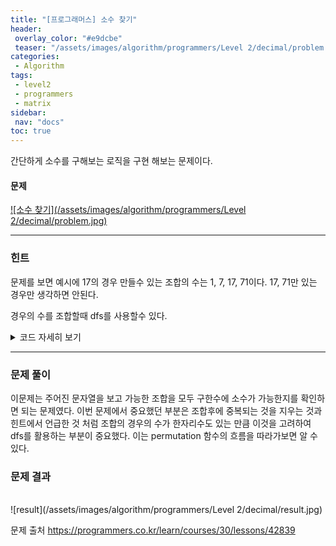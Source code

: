 ```yaml
---
title: "[프로그래머스] 소수 찾기"
header:
 overlay_color: "#e9dcbe"
 teaser: "/assets/images/algorithm/programmers/Level 2/decimal/problem.jpg"
categories:
 - Algorithm
tags:
 - level2
 - programmers
 - matrix
sidebar:
 nav: "docs"
toc: true
---
```

<script type="text/javascript" 
src="https://cdn.mathjax.org/mathjax/latest/MathJax.js?config=TeX-AMS_HTML">
</script>

간단하게 소수를 구해보는 로직을 구현 해보는 문제이다.

#### 문제
[![소수 찾기](/assets/images/algorithm/programmers/Level 2/decimal/problem.jpg)](https://programmers.co.kr/learn/courses/30/lessons/42839)
 
 -------

### 힌트

 문제를 보면 예시에 17의 경우 만들수 있는 조합의 수는 1, 7, 17, 71이다. 17, 71만 있는 경우만 생각하면 안된다.

 경우의 수를 조합할때 dfs를 사용할수 있다. 

 <details>
 <summary>코드 자세히 보기</summary>
 <div markdown="1">

```cpp
#include <iostream>
#include <vector>
#include <algorithm>
using namespace std;
int n;
vector<bool> check(8, 0);
vector<int> ans;
string case_num = "";
string input;
bool check_decimal(int n)
{
 if (n == 0 || n == 1)
  return false;
 for (int i = 2; i * i <= n; i++)
 {
  if (n % i == 0)
   return false;
 }
 return true;
}
void permutation(int count)
{
 if (count == n)
  return;
 for (int i = 0; i < n; i++)
 {
  if (check[i] == true)
   continue;
  case_num += input[i];
  ans.push_back(stoi(case_num));
  check[i] = true;
  permutation(count + 1);
  check[i] = false;
  case_num.pop_back();
 }
}
int solution(string numbers)
{
 int answer = 0;
 n = numbers.size();
 input = numbers;
 permutation(0);
 sort(ans.begin(), ans.end());
 ans.erase(unique(ans.begin(), ans.end()), ans.end());
 for (int i = 0; i < ans.size(); i++)
 {
  if (check_decimal(ans[i]))
   answer++;
 }
 return answer;
}
 ```
 </div>
 </details>

------

### 문제 풀이

이문제는 주어진 문자열을 보고 가능한 조합을 모두 구한수에 소수가 가능한지를 확인하면 되는 문제였다. 이번 문제에서 중요했던 부분은 조합후에 중복되는 것을 지우는 것과 힌트에서 언급한 것 처럼 조합의 경우의 수가 한자리수도 있는 만큼 이것을 고려하여 dfs를 활용하는 부분이 중요했다. 이는 permutation 함수의 흐름을 따라가보면 알 수 있다.
  

### 문제 결과
<br>
![result](/assets/images/algorithm/programmers/Level 2/decimal/result.jpg)

문제 출처
<https://programmers.co.kr/learn/courses/30/lessons/42839>